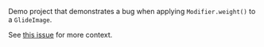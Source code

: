 Demo project that demonstrates a bug when applying `Modifier.weight()` to a `GlideImage`.

See [this issue]([url](https://github.com/bumptech/glide/issues/5372)https://github.com/bumptech/glide/issues/5372) for more context.
